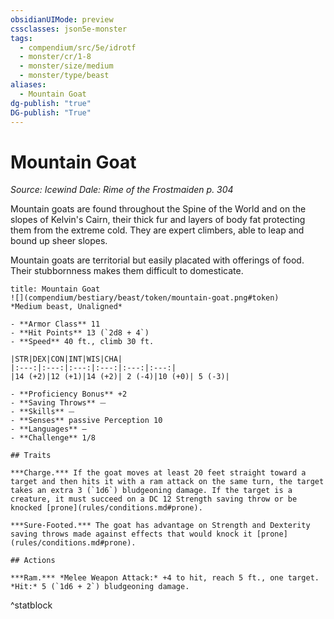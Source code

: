 ```yaml
---
obsidianUIMode: preview
cssclasses: json5e-monster
tags:
  - compendium/src/5e/idrotf
  - monster/cr/1-8
  - monster/size/medium
  - monster/type/beast
aliases:
  - Mountain Goat
dg-publish: "true"
DG-publish: "True"
---
```

# Mountain Goat
*Source: Icewind Dale: Rime of the Frostmaiden p. 304*  

Mountain goats are found throughout the Spine of the World and on the slopes of Kelvin's Cairn, their thick fur and layers of body fat protecting them from the extreme cold. They are expert climbers, able to leap and bound up sheer slopes.

Mountain goats are territorial but easily placated with offerings of food. Their stubbornness makes them difficult to domesticate.

```ad-statblock
title: Mountain Goat
![](compendium/bestiary/beast/token/mountain-goat.png#token)
*Medium beast, Unaligned*

- **Armor Class** 11 
- **Hit Points** 13 (`2d8 + 4`)
- **Speed** 40 ft., climb 30 ft.

|STR|DEX|CON|INT|WIS|CHA|
|:---:|:---:|:---:|:---:|:---:|:---:|
|14 (+2)|12 (+1)|14 (+2)| 2 (-4)|10 (+0)| 5 (-3)|

- **Proficiency Bonus** +2
- **Saving Throws** ⏤
- **Skills** ⏤
- **Senses** passive Perception 10
- **Languages** —
- **Challenge** 1/8

## Traits

***Charge.*** If the goat moves at least 20 feet straight toward a target and then hits it with a ram attack on the same turn, the target takes an extra 3 (`1d6`) bludgeoning damage. If the target is a creature, it must succeed on a DC 12 Strength saving throw or be knocked [prone](rules/conditions.md#prone).

***Sure-Footed.*** The goat has advantage on Strength and Dexterity saving throws made against effects that would knock it [prone](rules/conditions.md#prone).

## Actions

***Ram.*** *Melee Weapon Attack:* +4 to hit, reach 5 ft., one target. *Hit:* 5 (`1d6 + 2`) bludgeoning damage.
```
^statblock